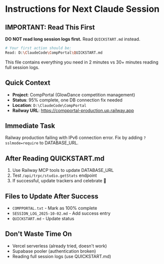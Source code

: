 # Instructions for Next Claude Session

## IMPORTANT: Read This First

**DO NOT read long session logs first.** Read `QUICKSTART.md` instead.

```bash
# Your first action should be:
Read: D:\ClaudeCode\CompPortal\QUICKSTART.md
```

This file contains everything you need in 2 minutes vs 30+ minutes reading full session logs.

## Quick Context
- **Project**: CompPortal (GlowDance competition management)
- **Status**: 95% complete, one DB connection fix needed
- **Location**: `D:\ClaudeCode\CompPortal`
- **Railway URL**: https://compportal-production.up.railway.app

## Immediate Task
Railway production failing with IPv6 connection error. Fix by adding `?sslmode=require` to DATABASE_URL.

## After Reading QUICKSTART.md
1. Use Railway MCP tools to update DATABASE_URL
2. Test `/api/trpc/studio.getStats` endpoint
3. If successful, update trackers and celebrate 🎉

## Files to Update After Success
- `COMPPORTAL.txt` - Mark as 100% complete
- `SESSION_LOG_2025-10-02.md` - Add success entry
- `QUICKSTART.md` - Update status

## Don't Waste Time On
- Vercel serverless (already tried, doesn't work)
- Supabase pooler (authentication broken)
- Reading full session logs (use QUICKSTART.md)
